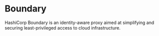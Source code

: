 # Boundary

HashiCorp Boundary is an identity-aware proxy aimed at simplifying and securing least-privileged access to cloud infrastructure.
